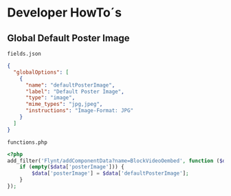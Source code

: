 # Developer HowTo´s

## Global Default Poster Image

`fields.json`
```json
{
  "globalOptions": [
    {
      "name": "defaultPosterImage",
      "label": "Default Poster Image",
      "type": "image",
      "mime_types": "jpg,jpeg",
      "instructions": "Image-Format: JPG"
    }
  ]
}
```

`functions.php`
```php
<?php
add_filter('Flynt/addComponentData?name=BlockVideoOembed', function ($data) {
    if (empty($data['posterImage'])) {
        $data['posterImage'] = $data['defaultPosterImage'];
    }
});
```
